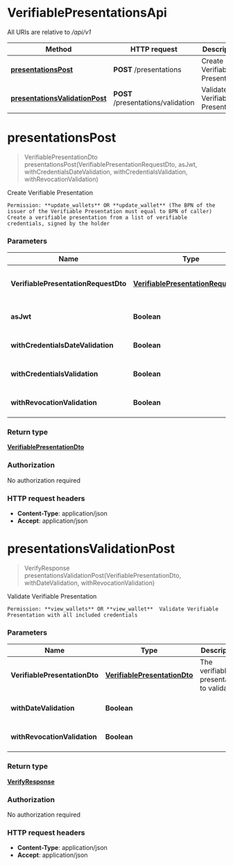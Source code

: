 # VerifiablePresentationsApi

All URIs are relative to */api/v1*

| Method | HTTP request | Description |
|------------- | ------------- | -------------|
| [**presentationsPost**](VerifiablePresentationsApi.md#presentationsPost) | **POST** /presentations | Create Verifiable Presentation |
| [**presentationsValidationPost**](VerifiablePresentationsApi.md#presentationsValidationPost) | **POST** /presentations/validation | Validate Verifiable Presentation |


<a name="presentationsPost"></a>
# **presentationsPost**
> VerifiablePresentationDto presentationsPost(VerifiablePresentationRequestDto, asJwt, withCredentialsDateValidation, withCredentialsValidation, withRevocationValidation)

Create Verifiable Presentation

    Permission: **update_wallets** OR **update_wallet** (The BPN of the issuer of the Verifiable Presentation must equal to BPN of caller)  Create a verifiable presentation from a list of verifiable credentials, signed by the holder

### Parameters

|Name | Type | Description  | Notes |
|------------- | ------------- | ------------- | -------------|
| **VerifiablePresentationRequestDto** | [**VerifiablePresentationRequestDto**](../Models/VerifiablePresentationRequestDto.md)| The verifiable presentation input data | |
| **asJwt** | **Boolean**|  | [optional] [default to true] |
| **withCredentialsDateValidation** | **Boolean**|  | [optional] [default to true] |
| **withCredentialsValidation** | **Boolean**|  | [optional] [default to true] |
| **withRevocationValidation** | **Boolean**|  | [optional] [default to true] |

### Return type

[**VerifiablePresentationDto**](../Models/VerifiablePresentationDto.md)

### Authorization

No authorization required

### HTTP request headers

- **Content-Type**: application/json
- **Accept**: application/json

<a name="presentationsValidationPost"></a>
# **presentationsValidationPost**
> VerifyResponse presentationsValidationPost(VerifiablePresentationDto, withDateValidation, withRevocationValidation)

Validate Verifiable Presentation

    Permission: **view_wallets** OR **view_wallet**  Validate Verifiable Presentation with all included credentials

### Parameters

|Name | Type | Description  | Notes |
|------------- | ------------- | ------------- | -------------|
| **VerifiablePresentationDto** | [**VerifiablePresentationDto**](../Models/VerifiablePresentationDto.md)| The verifiable presentation to validate | |
| **withDateValidation** | **Boolean**|  | [optional] [default to false] |
| **withRevocationValidation** | **Boolean**|  | [optional] [default to true] |

### Return type

[**VerifyResponse**](../Models/VerifyResponse.md)

### Authorization

No authorization required

### HTTP request headers

- **Content-Type**: application/json
- **Accept**: application/json

